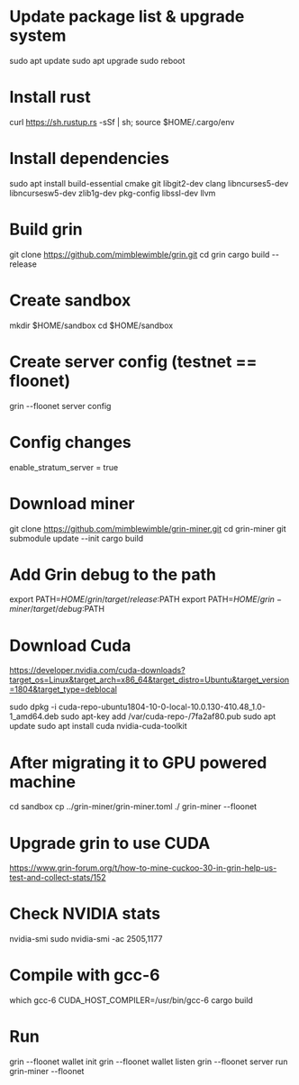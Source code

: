 # Update package list & upgrade system
sudo apt update
sudo apt upgrade
sudo reboot

# Install rust
curl https://sh.rustup.rs -sSf | sh; source $HOME/.cargo/env

# Install dependencies
sudo apt install build-essential cmake git libgit2-dev clang libncurses5-dev libncursesw5-dev zlib1g-dev pkg-config libssl-dev llvm

# Build grin
git clone https://github.com/mimblewimble/grin.git
cd grin
cargo build --release

# Create sandbox
mkdir $HOME/sandbox
cd $HOME/sandbox

# Create server config (testnet == floonet)
grin --floonet server config

# Config changes
enable_stratum_server = true

# Download miner
git clone https://github.com/mimblewimble/grin-miner.git
cd grin-miner
git submodule update --init
cargo build

# Add Grin debug to the path
export PATH=$HOME/grin/target/release:$PATH
export PATH=$HOME/grin-miner/target/debug:$PATH

# Download Cuda
https://developer.nvidia.com/cuda-downloads?target_os=Linux&target_arch=x86_64&target_distro=Ubuntu&target_version=1804&target_type=deblocal

sudo dpkg -i cuda-repo-ubuntu1804-10-0-local-10.0.130-410.48_1.0-1_amd64.deb
sudo apt-key add /var/cuda-repo-<version>/7fa2af80.pub
sudo apt update
sudo apt install cuda nvidia-cuda-toolkit

# After migrating it to GPU powered machine
cd sandbox
cp ../grin-miner/grin-miner.toml ./
grin-miner --floonet

# Upgrade grin to use CUDA
https://www.grin-forum.org/t/how-to-mine-cuckoo-30-in-grin-help-us-test-and-collect-stats/152

# Check NVIDIA stats
nvidia-smi
sudo nvidia-smi -ac 2505,1177

# Compile with gcc-6
which gcc-6
CUDA_HOST_COMPILER=/usr/bin/gcc-6 cargo build

# Run
grin --floonet wallet init
grin --floonet wallet listen
grin --floonet server run
grin-miner --floonet
